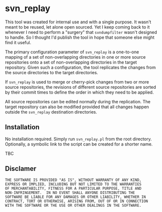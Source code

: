 svn_replay
==========

This tool was created for internal use and with a single purpose.
It wasn't meant to be reused, let alone open sourced.
Yet I keep coming back to it whenever I need to perform a "surgery"
that `svndumpfilter` wasn't designed to handle.  So I thought I'd
publish the tool in hope that someone else might find it useful.

The primary configuration parameter of `svn_replay` is a
one-to-one mapping of a set of non-overlapping directories in one
or more source repositories onto a set of non-overlapping
directories in the target repository. Given such a configuration,
the tool replicates the changes from the source directories to the
target directories.

If `svn_replay` is used to merge or cherry-pick changes from two
or more source repositories, the revisions of different source
repositories are sorted by their commit times to define the order
in which they need to be applied.

All source repositories can be edited normally during the
replication. The target repository can also be modified provided
that all changes happen outside the `svn_replay` destination
directories.

Installation
------------

No installation required. Simply run `svn_replay.pl` from the root
directory. Optionally, a symbolic link to the script can be created
for a shorter name.

TBC

Disclamer
---------

    THE SOFTWARE IS PROVIDED "AS IS", WITHOUT WARRANTY OF ANY KIND,
    EXPRESS OR IMPLIED, INCLUDING BUT NOT LIMITED TO THE WARRANTIES
    OF MERCHANTABILITY, FITNESS FOR A PARTICULAR PURPOSE, TITLE AND
    NON-INFRINGEMENT.  IN NO EVENT SHALL ANYONE DISTRIBUTING THE
    SOFTWARE BE LIABLE FOR ANY DAMAGES OR OTHER LIABILITY, WHETHER IN
    CONTRACT, TORT OR OTHERWISE, ARISING FROM, OUT OF OR IN CONNECTION
    WITH THE SOFTWARE OR THE USE OR OTHER DEALINGS IN THE SOFTWARE.
